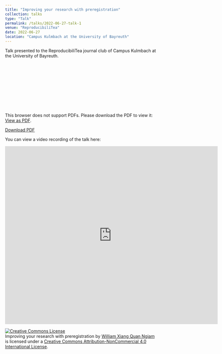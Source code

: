 ```yaml
---
title: "Improving your research with preregistration"
collection: talks
type: "Talk"
permalink: /talks/2022-06-27-talk-1
venue: "ReproducibiliTea"
date: 2022-06-27
location: "Campus Kulmbach at the University of Bayreuth"
---
```


Talk presented to the ReproducibiliTea journal club of Campus Kulmbach at the University of Bayreuth.

<object data="https://williamngiam.github.io/files/preregistration_2022.pdf" type="application/pdf" width="700px" height="584px">
    <embed src="https://williamngiam.github.io/files/preregistration_2022.pdf">
        <p>This browser does not support PDFs. Please download the PDF to view it: <a href="https://williamngiam.github.io/files/preregistration_2022.pdf">View as PDF</a>.</p>
    </embed>
</object>

<u><a href="https://williamngiam.github.io/files/preregistration_2022.pdf">Download PDF</a></u>

You can view a video recording of the talk here:

<iframe width="700" height="584" src="https://www.youtube.com/embed/_dAAR_GQWns" title="Improving your research with preregistration" frameborder="0" allow="accelerometer; autoplay; clipboard-write; encrypted-media; gyroscope; picture-in-picture" allowfullscreen></iframe>

<a rel="license" href="http://creativecommons.org/licenses/by-nc/4.0/"><img alt="Creative Commons License" style="border-width:0" src="https://i.creativecommons.org/l/by-nc/4.0/88x31.png" /></a><br /><span xmlns:dct="http://purl.org/dc/terms/" property="dct:title">Improving your research with preregistration</span> by <a xmlns:cc="http://creativecommons.org/ns#" href="https://williamngiam.github.io/talks/2022-06-27-talk-1" property="cc:attributionName" rel="cc:attributionURL">William Xiang Quan Ngiam</a> is licensed under a <a rel="license" href="http://creativecommons.org/licenses/by-nc/4.0/">Creative Commons Attribution-NonCommercial 4.0 International License</a>.
